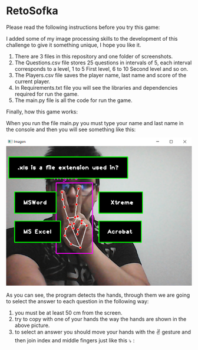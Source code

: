 # RetoSofka
Please read the following instructions before you try this game:

I added some of my image processing skills to the development of this challenge to give it something unique, I hope you like it.

1. There are 3 files in this repository and one folder of screenshots.
2. The Questions.csv file stores 25 questions in intervals of 5, each interval corresponds to a level, 1 to 5 First level, 6 to 10 Second level and so on.
3. The Players.csv file saves the player name, last name and score of the current player.
4. In Requirements.txt file you will see the libraries and dependencies required for run the game.
5. The main.py file is all the code for run the game.

Finally, how this game works:

When you run the file main.py you must type your name and last name in the console and then you will see something like this:

![alt text](https://github.com/johanramirez91/RetoSofka/blob/main/Images/Screen1.png)

As you can see, the program detects the hands, through them we are going to select the answer to each question in the following way:

1. you must be at least 50 cm from the screen.
2. try to copy with one of your hands the way the hands are shown in the above picture.
3. to select an answer you should move your hands with the :v: gesture and then join index and middle fingers just like this :arrow_heading_down: :



